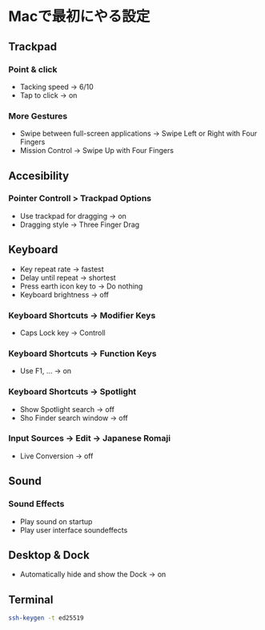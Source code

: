 # Macで最初にやる設定

## Trackpad
### Point & click
- Tacking speed -> 6/10
- Tap to click -> on

### More Gestures
- Swipe between full-screen applications -> Swipe Left or Right with Four Fingers
- Mission Control -> Swipe Up with Four Fingers

## Accesibility
### Pointer Controll > Trackpad Options
- Use trackpad for dragging -> on
- Dragging style -> Three Finger Drag

## Keyboard
- Key repeat rate -> fastest
- Delay until repeat -> shortest
- Press earth icon key to -> Do nothing
- Keyboard brightness -> off

### Keyboard Shortcuts -> Modifier Keys
- Caps Lock key -> Controll

### Keyboard Shortcuts -> Function Keys
- Use F1, ... -> on

### Keyboard Shortcuts -> Spotlight
- Show Spotlight search -> off
- Sho Finder search window -> off

### Input Sources -> Edit -> Japanese Romaji
- Live Conversion -> off

## Sound
### Sound Effects
- Play sound on startup
- Play user interface soundeffects

## Desktop & Dock
- Automatically hide and show the Dock -> on

## Terminal

```bash
ssh-keygen -t ed25519
```
